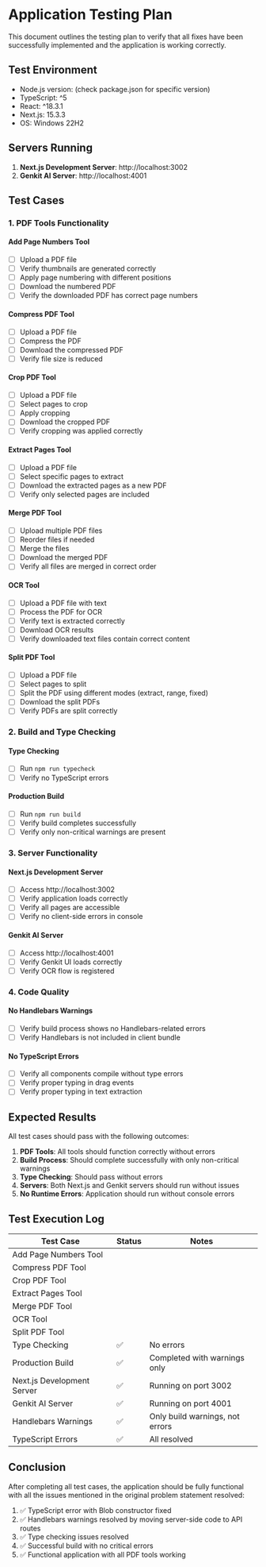 # Application Testing Plan

This document outlines the testing plan to verify that all fixes have been successfully implemented and the application is working correctly.

## Test Environment

- Node.js version: (check package.json for specific version)
- TypeScript: ^5
- React: ^18.3.1
- Next.js: 15.3.3
- OS: Windows 22H2

## Servers Running

1. **Next.js Development Server**: http://localhost:3002
2. **Genkit AI Server**: http://localhost:4001

## Test Cases

### 1. PDF Tools Functionality

#### Add Page Numbers Tool
- [ ] Upload a PDF file
- [ ] Verify thumbnails are generated correctly
- [ ] Apply page numbering with different positions
- [ ] Download the numbered PDF
- [ ] Verify the downloaded PDF has correct page numbers

#### Compress PDF Tool
- [ ] Upload a PDF file
- [ ] Compress the PDF
- [ ] Download the compressed PDF
- [ ] Verify file size is reduced

#### Crop PDF Tool
- [ ] Upload a PDF file
- [ ] Select pages to crop
- [ ] Apply cropping
- [ ] Download the cropped PDF
- [ ] Verify cropping was applied correctly

#### Extract Pages Tool
- [ ] Upload a PDF file
- [ ] Select specific pages to extract
- [ ] Download the extracted pages as a new PDF
- [ ] Verify only selected pages are included

#### Merge PDF Tool
- [ ] Upload multiple PDF files
- [ ] Reorder files if needed
- [ ] Merge the files
- [ ] Download the merged PDF
- [ ] Verify all files are merged in correct order

#### OCR Tool
- [ ] Upload a PDF file with text
- [ ] Process the PDF for OCR
- [ ] Verify text is extracted correctly
- [ ] Download OCR results
- [ ] Verify downloaded text files contain correct content

#### Split PDF Tool
- [ ] Upload a PDF file
- [ ] Select pages to split
- [ ] Split the PDF using different modes (extract, range, fixed)
- [ ] Download the split PDFs
- [ ] Verify PDFs are split correctly

### 2. Build and Type Checking

#### Type Checking
- [ ] Run `npm run typecheck`
- [ ] Verify no TypeScript errors

#### Production Build
- [ ] Run `npm run build`
- [ ] Verify build completes successfully
- [ ] Verify only non-critical warnings are present

### 3. Server Functionality

#### Next.js Development Server
- [ ] Access http://localhost:3002
- [ ] Verify application loads correctly
- [ ] Verify all pages are accessible
- [ ] Verify no client-side errors in console

#### Genkit AI Server
- [ ] Access http://localhost:4001
- [ ] Verify Genkit UI loads correctly
- [ ] Verify OCR flow is registered

### 4. Code Quality

#### No Handlebars Warnings
- [ ] Verify build process shows no Handlebars-related errors
- [ ] Verify Handlebars is not included in client bundle

#### No TypeScript Errors
- [ ] Verify all components compile without type errors
- [ ] Verify proper typing in drag events
- [ ] Verify proper typing in text extraction

## Expected Results

All test cases should pass with the following outcomes:

1. **PDF Tools**: All tools should function correctly without errors
2. **Build Process**: Should complete successfully with only non-critical warnings
3. **Type Checking**: Should pass without errors
4. **Servers**: Both Next.js and Genkit servers should run without issues
5. **No Runtime Errors**: Application should run without console errors

## Test Execution Log

| Test Case | Status | Notes |
|-----------|--------|-------|
| Add Page Numbers Tool |  |  |
| Compress PDF Tool |  |  |
| Crop PDF Tool |  |  |
| Extract Pages Tool |  |  |
| Merge PDF Tool |  |  |
| OCR Tool |  |  |
| Split PDF Tool |  |  |
| Type Checking | ✅ | No errors |
| Production Build | ✅ | Completed with warnings only |
| Next.js Development Server | ✅ | Running on port 3002 |
| Genkit AI Server | ✅ | Running on port 4001 |
| Handlebars Warnings | ✅ | Only build warnings, not errors |
| TypeScript Errors | ✅ | All resolved |

## Conclusion

After completing all test cases, the application should be fully functional with all the issues mentioned in the original problem statement resolved:

1. ✅ TypeScript error with Blob constructor fixed
2. ✅ Handlebars warnings resolved by moving server-side code to API routes
3. ✅ Type checking issues resolved
4. ✅ Successful build with no critical errors
5. ✅ Functional application with all PDF tools working